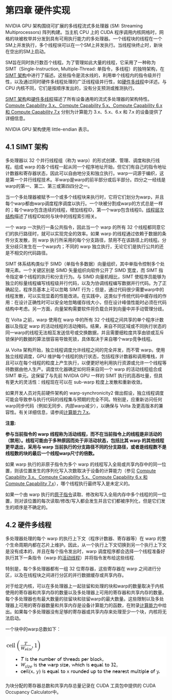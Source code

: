 # 第四章 硬件实现
NVIDIA GPU 架构围绕可扩展的多线程流式多处理器 (SM: Streaming Multiprocessors) 阵列构建。当主机 CPU 上的 CUDA 程序调用内核网格时，网格的块被枚举并分发到具有可用执行能力的多处理器。一个线程块的线程在一个SM上并发执行，多个线程块可以在一个SM上并发执行。当线程块终止时，新块在空出的SM上启动。

SM旨在同时执行数百个线程。为了管理如此大量的线程，它采用了一种称为 SIMT（Single-Instruction, Multiple-Thread: 单指令，多线程）的独特架构，在 [SIMT 架构](https://docs.nvidia.com/cuda/cuda-c-programming-guide/index.html#simt-architecture)中进行了描述。这些指令是流水线的，利用单个线程内的指令级并行性，以及通过同时硬件多线程处理的广泛线程级并行性，如[硬件多线程](https://docs.nvidia.com/cuda/cuda-c-programming-guide/index.html#hardware-multithreading)中详述。与 CPU 内核不同，它们是按顺序发出的，没有分支预测或推测执行。

[SIMT 架构](https://docs.nvidia.com/cuda/cuda-c-programming-guide/index.html#simt-architecture)和[硬件多线程](https://docs.nvidia.com/cuda/cuda-c-programming-guide/index.html#hardware-multithreading)描述了所有设备通用的流式多处理器的架构特性。 [Compute Capability 3.x、Compute Capability 5.x、Compute Capability 6.x 和 Compute Capability 7.x](https://docs.nvidia.com/cuda/cuda-c-programming-guide/index.html#compute-capability-3-0) 分别为计算能力 3.x、5.x、6.x 和 7.x 的设备提供了详细信息。

NVIDIA GPU 架构使用 little-endian 表示。 

## 4.1 SIMT 架构

多处理器以 32 个并行线程组（称为 warp）的形式创建、管理、调度和执行线程。组成 warp 的各个线程一起从同一个程序地址开始，但它们有自己的指令地址计数器和寄存器状态，因此可以自由地分支和独立执行。warp一词源于编织，这是第一个并行线程技术。半warp是warp的前半部分或后半部分。四分之一经线是warp的第一、第二、第三或第四四分之一。

当一个多处理器被赋予一个或多个线程块来执行时，它将它们划分为warp，并且每个warp都由warp调度程序调度以执行。一个块被分割成warp的方式总是一样的；每个warp包含连续的线程，增加线程ID，第一个warp包含线程0。[线程层次结构](https://docs.nvidia.com/cuda/cuda-c-programming-guide/index.html#thread-hierarchy)描述了线程ID如何与块中的线程索引相关。

一个 warp 一次执行一条公共指令，因此当一个 warp 的所有 32 个线程都同意它们的执行路径时，就可以实现完全的效率。如果 warp 的线程通过依赖于数据的条件分支发散，则 warp 执行所采用的每个分支路径，禁用不在该路径上的线程。分支分歧只发生在一个warp内；不同的 warp 独立执行，无论它们是执行公共的还是不相交的代码路径。

SIMT 体系结构类似于 SIMD（单指令多数据）向量组织，其中单指令控制多个处理元素。一个关键区别是 SIMD 矢量组织向软件公开了 SIMD 宽度，而 SIMT 指令指定单个线程的执行和分支行为。与 SIMD 向量机相比，SIMT 使程序员能够为独立的标量线程编写线程级并行代码，以及为协调线程编写数据并行代码。为了正确起见，程序员基本上可以忽略 SIMT 行为；但是，通过代码很少需要warp中的线程发散，可以实现显着的性能改进。在实践中，这类似于传统代码中缓存线的作用：在设计正确性时可以安全地忽略缓存线大小，但在设计峰值性能时必须在代码结构中考虑。另一方面，向量架构需要软件将负载合并到向量中并手动管理分歧。

在 Volta 之前，warp 使用在 warp 中的所有 32 个线程之间共享的单个程序计数器以及指定 warp 的活动线程的活动掩码。结果，来自不同区域或不同执行状态的同一warp的线程无法相互发送信号或交换数据，并且需要细粒度共享由锁或互斥锁保护的数据的算法很容易导致死锁，具体取决于来自哪个warp竞争线程。

从 Volta 架构开始，独立线程调度允许线程之间的完全并发，而不管 warp。使用独立线程调度，GPU 维护每个线程的执行状态，包括程序计数器和调用堆栈，并且可以在每个线程的粒度上产生执行，以便更好地利用执行资源或允许一个线程等待数据由他人生产。调度优化器确定如何将来自同一个 warp 的活动线程组合成 SIMT 单元。这保留了与先前 NVIDIA GPU 一样的 SIMT 执行的高吞吐量，但具有更大的灵活性：线程现在可以在 sub-warp 粒度上发散和重新收敛。

如果开发人员对先前硬件架构的 warp-synchronicity2 做出假设，独立线程调度可能会导致参与执行代码的线程集与预期的完全不同。特别是，应重新访问任何warp同步代码（例如无同步、内部warp减少），以确保与 Volta 及更高版本的兼容性。有关详细信息，请参阅[计算能力 7.x](https://docs.nvidia.com/cuda/cuda-c-programming-guide/index.html#compute-capability-7-x)。

**注意:**

**参与当前指令的 warp 线程称为活动线程，而不在当前指令上的线程是非活动的（禁用）。线程可能由于多种原因而处于非活动状态，包括比其 warp 的其他线程更早退出，采用与 warp 当前执行的分支路径不同的分支路径，或者是线程数不是线程数的块的最后一个线程warp尺寸的倍数。**

如果 warp 执行的非原子指令为多个 warp 的线程写入全局或共享内存中的同一位置，则该位置发生的序列化写入次数取决于设备的计算能力（参见 [Compute Capability 3.x、Compute Capability 5.x、Compute Capability 6.x 和 Compute Capability 7.x](https://docs.nvidia.com/cuda/cuda-c-programming-guide/index.html#compute-capability-3-0)），哪个线程执行最终写入是未定义的。

如果一个由 warp 执行的[原子指令](https://docs.nvidia.com/cuda/cuda-c-programming-guide/index.html#atomic-functions)读取、修改和写入全局内存中多个线程的同一位置，则对该位置的每次读取/修改/写入都会发生并且它们都被序列化，但是它们发生的顺序是不确定的。

## 4.2 硬件多线程
多处理器处理的每个 warp 的执行上下文（程序计数器、寄存器等）在 warp 的整个生命周期内都在芯片上维护。因此，从一个执行上下文切换到另一个执行上下文是没有成本的，并且在每个指令发出时，warp 调度程序都会选择一个线程准备好执行其下一条指令（warp 的[活动线程](https://docs.nvidia.com/cuda/cuda-c-programming-guide/index.html#simt-architecture__notes)）并将指令发布给这些线程.

特别是，每个多处理器都有一组 32 位寄存器，这些寄存器在 warp 之间进行分区，以及在线程块之间进行分区的并行数据缓存或共享内存。

对于给定内核，可以在多处理器上一起驻留和处理的块和warp的数量取决于内核使用的寄存器和共享内存的数量以及多处理器上可用的寄存器和共享内存的数量。每个多处理器也有最大数量的驻留块和驻留warp的最大数量。这些限制以及多处理器上可用的寄存器数量和共享内存是设备计算能力的函数，在附录[计算能力](https://docs.nvidia.com/cuda/cuda-c-programming-guide/index.html#compute-capabilities)中给出。如果每个多处理器没有足够的寄存器或共享内存来处理至少一个块，内核将无法启动。

一个块中的warp总数如下：

![number of warps.png](number_of_warps.png)

为块分配的寄存器总数和共享内存总量记录在 CUDA 工具包中提供的 CUDA Occupancy Calculator中。